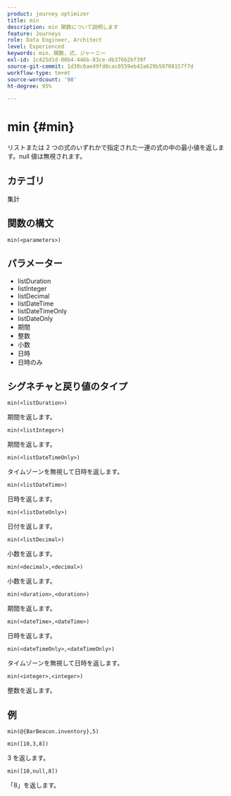 ```yaml
---
product: journey optimizer
title: min
description: min 関数について説明します
feature: Journeys
role: Data Engineer, Architect
level: Experienced
keywords: min，関数，式，ジャーニー
exl-id: 1c425d1d-08b4-446b-83ce-db376b2bf39f
source-git-commit: 1d30c6ae49fd0cac0559eb42a629b59708157f7d
workflow-type: tm+mt
source-wordcount: '98'
ht-degree: 95%

---
```


# min {#min}

リストまたは 2 つの式のいずれかで指定された一連の式の中の最小値を返します。null 値は無視されます。

## カテゴリ

集計

## 関数の構文

`min(<parameters>)`

## パラメーター

* listDuration
* listInteger
* listDecimal
* listDateTime
* listDateTimeOnly
* listDateOnly
* 期間
* 整数
* 小数
* 日時
* 日時のみ

## シグネチャと戻り値のタイプ

`min(<listDuration>)`

期間を返します。

`min(<listInteger>)`

期間を返します。

`min(<listDateTimeOnly>)`

タイムゾーンを無視して日時を返します。

`min(<listDateTime>)`

日時を返します。

`min(<listDateOnly>)`

日付を返します。

`min(<listDecimal>)`

小数を返します。

`min(<decimal>,<decimal>)`

小数を返します。

`min(<duration>,<duration>)`

期間を返します。

`min(<dateTime>,<dateTime>)`

日時を返します。

`min(<dateTimeOnly>,<dateTimeOnly>)`

タイムゾーンを無視して日時を返します。

`min(<integer>,<integer>)`

整数を返します。

## 例

`min(@{BarBeacon.inventory},5)`

`min([10,3,8])`

3 を返します。

`min([10,null,8])`

「8」を返します。
